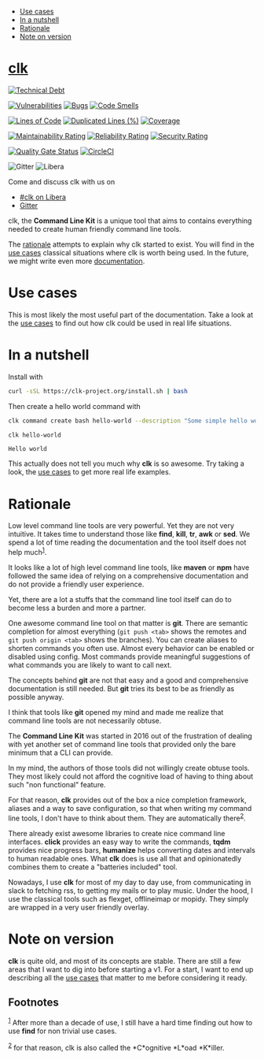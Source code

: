 - [Use cases](#d7cb0451-bc8f-42cc-912c-8a46599375a7)
- [In a nutshell](#fe60735c-91c2-4f54-8ae2-7e3b307f27a5)
- [Rationale](#7857f3bb-e4c7-4bad-9e27-ea48bf808a44)
- [Note on version](#8152d0c9-564d-4761-a847-66a40e41aac5)

[clk](https://clk-project.org/)
==============================================================================

[![Technical Debt](https://sonarcloud.io/api/project_badges/measure?project=clk-project_clk&metric=sqale_index)](https://sonarcloud.io/dashboard?id=clk-project_clk)

[![Vulnerabilities](https://sonarcloud.io/api/project_badges/measure?project=clk-project_clk&metric=vulnerabilities)](https://sonarcloud.io/dashboard?id=clk-project_clk)
[![Bugs](https://sonarcloud.io/api/project_badges/measure?project=clk-project_clk&metric=bugs)](https://sonarcloud.io/dashboard?id=clk-project_clk)
[![Code Smells](https://sonarcloud.io/api/project_badges/measure?project=clk-project_clk&metric=code_smells)](https://sonarcloud.io/dashboard?id=clk-project_clk)

[![Lines of Code](https://sonarcloud.io/api/project_badges/measure?project=clk-project_clk&metric=ncloc)](https://sonarcloud.io/dashboard?id=clk-project_clk)
[![Duplicated Lines (%)](https://sonarcloud.io/api/project_badges/measure?project=clk-project_clk&metric=duplicated_lines_density)](https://sonarcloud.io/dashboard?id=clk-project_clk)
[![Coverage](https://sonarcloud.io/api/project_badges/measure?project=clk-project_clk&metric=coverage)](https://sonarcloud.io/dashboard?id=clk-project_clk)

[![Maintainability Rating](https://sonarcloud.io/api/project_badges/measure?project=clk-project_clk&metric=sqale_rating)](https://sonarcloud.io/dashboard?id=clk-project_clk)
[![Reliability Rating](https://sonarcloud.io/api/project_badges/measure?project=clk-project_clk&metric=reliability_rating)](https://sonarcloud.io/dashboard?id=clk-project_clk)
[![Security Rating](https://sonarcloud.io/api/project_badges/measure?project=clk-project_clk&metric=security_rating)](https://sonarcloud.io/dashboard?id=clk-project_clk)

[![Quality Gate Status](https://sonarcloud.io/api/project_badges/measure?project=clk-project_clk&metric=alert_status)](https://sonarcloud.io/dashboard?id=clk-project_clk)
[![CircleCI](https://circleci.com/gh/clk-project/clk.svg?style=svg)](https://app.circleci.com/pipelines/github/clk-project/clk)

![Gitter ](https://img.shields.io/gitter/room/clk-project/clk)
![Libera](https://raster.shields.io/badge/libera.chat-%23clk-blue)

Come and discuss clk with us on

-   [#clk on Libera](https://web.libera.chat/?channels)
-   [Gitter](https://gitter.im/clk-project/community)

clk, the **Command Line Kit** is a unique tool that aims to contains everything needed to create human friendly command line tools.

The [rationale](#7857f3bb-e4c7-4bad-9e27-ea48bf808a44) attempts to explain why clk started to exist. You will find in the [use cases](./doc/use_cases) classical situations where clk is worth being used. In the future, we might write even more [documentation](./doc).


<a id="d7cb0451-bc8f-42cc-912c-8a46599375a7"></a>

# Use cases

This is most likely the most useful part of the documentation. Take a look at the [use cases](./doc/use_cases) to find out how clk could be used in real life situations.


<a id="fe60735c-91c2-4f54-8ae2-7e3b307f27a5"></a>

# In a nutshell

Install with

```bash
curl -sSL https://clk-project.org/install.sh | bash
```

Then create a hello world command with

```bash
clk command create bash hello-world --description "Some simple hello world command" --body 'echo "Hello world"'
```

```bash
clk hello-world
```

    Hello world

This actually does not tell you much why **clk** is so awesome. Try taking a look, the [use cases](./doc/use_cases) to get more real life examples.


<a id="7857f3bb-e4c7-4bad-9e27-ea48bf808a44"></a>

# Rationale

Low level command line tools are very powerful. Yet they are not very intuitive. It takes time to understand those like **find**, **kill**, **tr**, **awk** or **sed**. We spend a lot of time reading the documentation and the tool itself does not help much<sup><a id="fnr.1" class="footref" href="#fn.1" role="doc-backlink">1</a></sup>.

It looks like a lot of high level command line tools, like **maven** or **npm** have followed the same idea of relying on a comprehensive documentation and do not provide a friendly user experience.

Yet, there are a lot a stuffs that the command line tool itself can do to become less a burden and more a partner.

One awesome command line tool on that matter is **git**. There are semantic completion for almost everything (`git push <tab>` shows the remotes and `git push origin <tab>` shows the branches). You can create aliases to shorten commands you often use. Almost every behavior can be enabled or disabled using config. Most commands provide meaningful suggestions of what commands you are likely to want to call next.

The concepts behind **git** are not that easy and a good and comprehensive documentation is still needed. But **git** tries its best to be as friendly as possible anyway.

I think that tools like **git** opened my mind and made me realize that command line tools are not necessarily obtuse.

The **Command Line Kit** was started in 2016 out of the frustration of dealing with yet another set of command line tools that provided only the bare minimum that a CLI can provide.

In my mind, the authors of those tools did not willingly create obtuse tools. They most likely could not afford the cognitive load of having to thing about such "non functional" feature.

For that reason, **clk** provides out of the box a nice completion framework, aliases and a way to save configuration, so that when writing my command line tools, I don't have to think about them. They are automatically there<sup><a id="fnr.2" class="footref" href="#fn.2" role="doc-backlink">2</a></sup>.

There already exist awesome libraries to create nice command line interfaces. **click** provides an easy way to write the commands, **tqdm** provides nice progress bars, **humanize** helps converting dates and intervals to human readable ones. What **clk** does is use all that and opinionatedly combines them to create a "batteries included" tool.

Nowadays, I use **clk** for most of my day to day use, from communicating in slack to fetching rss, to getting my mails or to play music. Under the hood, I use the classical tools such as flexget, offlineimap or mopidy. They simply are wrapped in a very user friendly overlay.


<a id="8152d0c9-564d-4761-a847-66a40e41aac5"></a>

# Note on version

**clk** is quite old, and most of its concepts are stable. There are still a few areas that I want to dig into before starting a v1. For a start, I want to end up describing all the [use cases](./doc/use_cases) that matter to me before considering it ready.

## Footnotes

<sup><a id="fn.1" class="footnum" href="#fnr.1">1</a></sup> After more than a decade of use, I still have a hard time finding out how to use **find** for non trivial use cases.

<sup><a id="fn.2" class="footnum" href="#fnr.2">2</a></sup> for that reason, clk is also called the \*C\*ognitive \*L\*oad \*K\*iller.
